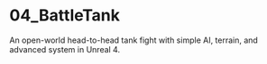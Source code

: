 # 04_BattleTank
An open-world head-to-head tank fight with simple AI, terrain, and advanced system in Unreal 4.
